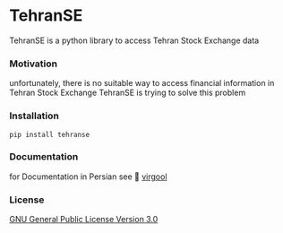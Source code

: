 # TehranSE
TehranSE is a python library to access Tehran Stock Exchange data

### Motivation
unfortunately, there is no suitable way to access financial information in Tehran Stock Exchange
TehranSE is trying to solve this problem

### Installation
`pip install tehranse`

### Documentation
for Documentation in Persian see 📔 [virgool](https://virgool.io/@sinamobasheri)

### License
[GNU General Public License Version 3.0](https://www.gnu.org/licenses/gpl-3.0.txt)